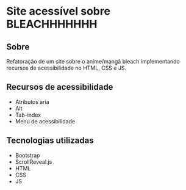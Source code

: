 # Site acessível sobre BLEACHHHHHHH
## Sobre
Refatoração de um site sobre o anime/mangá bleach implementando recursos de acessibilidade no HTML, CSS e JS.
## Recursos de acessibilidade
- Atributos aria
- Alt
- Tab-index
- Menu de acessibilidade
## Tecnologias utilizadas
- Bootstrap
- ScrollReveal.js
- HTML
- CSS
- JS